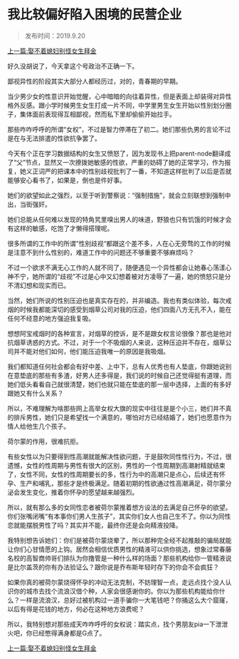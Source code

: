 # 我比较偏好陷入困境的民营企业



> 发布时间：2019.9.20



[上一篇:娶不着媳妇别怪女生拜金](/social/article114)  





好久没胡说了，今天拿这个号政治不正确一下。

鄙视异性的阶段其实大部分人都经历过，对的，青春期的早期。

当少男少女的性意识开始觉醒，心中暗暗的向往着异性，但是表面上却装得对异性格外反感。跟小学时候男生女生打成一片不同，中学里男生女生开始以性别划分圈子，集体面前表现得互相鄙视，然而私下里却偷偷开始拉手。

那些咋咋呼呼的所谓“女权”，不过是智力停滞在了初二。她们那些仇男的言论不过是在与无法排遣的性欲抗争罢了。

今天有个正在学习数据结构的女生又愤怒了，因为发现书上把parent-node翻译成了“父”节点，显然又一次撩拨她敏感的性欲，严重的妨碍了她的正常学习，作为报复，她义正词严的把课本中的性别歧视批判了一番，不知道这样批判了以后是否就能够安心看书了，如果是，倒也是件好事。

她们的欲望如此之强烈，以至于听到警察说：“强制措施”，就会立刻联想到强制中出，当街强奸。

  她们总能从任何难以发现的特角旯里嗅出男人的味道，野狼也只有饥饿的时候才会有这样的敏感，吃饱了才懒得搭理呢。

很多所谓的工作中的所谓”性别歧视“都跟这个差不多，人在心无旁骛的工作的时候是注意不到什么性别的，难道工作中的问题还不够重要不够麻烦吗？

不过一个欲求不满无心工作的人就不同了，随便遇见一个异性都会让她春心荡漾心神不宁，她所谓的“歧视”不过是心中又幻想着被对方凌辱了一遍，她的愤怒只是分不清幻想和现实而已。

当然，她们所说的性别压迫也是真实存在的，并非编造。我也有类似体验，每次戒烟的时候我都能深切的感受到烟草公司对我的压迫，他们四面八方无孔不入，能在任何不经意的地方强迫我复吸。

想想阿宝戒烟时的各种宣言，对烟草的控诉，是不是跟女权言论很像？那也是他对抗烟草诱惑的方式。不过，对于一个不吸烟的人来说，这种压迫并不存在，烟草公司并不能对他们如何，他们能压迫我唯一的原因是我吸烟。

我们都知道任何社会都会有好中差、上中下，总有人优秀也有人垫底，你跟她说别在意垫底的那些有多渣，好男人还多得是，我们说的时候自己还觉得挺有道理，而她们低头看看自己就很清楚，她们也就只能在垫底的那一层中选择，上面的有多好跟她又有什么关系？

所以，不难理解为啥那些网上高举女权大旗的现实中往往是是个小三，她们并不真的排斥男性，她们只是希望找一个满意的，哪怕对方已经结婚了，她们也愿意作为情人给他生几个孩子。

荷尔蒙的作用，很难抗拒。

有些女性以为只要得到性高潮就能解决性欲问题，于是鼓吹同性性行为，不过，很遗憾，女性的性周期与男性有很大的区别，男性的一个性周期到高潮射精就结束了，女性不同，女性的性周期要长的多，性行为中的高潮只是点心，后续还有怀孕、生产和哺乳，那些才是终极满足。随着初期的性欲通过性高潮满足，荷尔蒙分泌会发生变化，推着你怀孕的愿望越来越强烈。

所以，就有那么多的女同性恋者被荷尔蒙推着想方设法的去满足自己怀孕的欲望。你们张嘴闭嘴“有本事你们男人生孩子”，其实你们女人也自己生不了。你以为同性恋就能摆脱男性了吗？其实并不能，最终你还是会向精液投降。

我特别想告诉她们：你们是被荷尔蒙烧晕了，所以那种完全经不起推敲的骗局就能让你们心甘情愿的上钩。居然会相信优质男性的精液可以供你挑选，想象过常春藤名校的高智商帅哥们排队为你撸管是一种什么样的场面？那些机构给你一管精液说是比尔盖茨的你有办法验证么？跟你说是乔布斯年轻时存下的你会不会疯狂？

如果你真的被荷尔蒙烧得怀孕的冲动无法克制，不妨理智一点，走远点找个没人认识你的城市去找个流浪汉借个种，人家会很感谢你的。你以为那些机构能给你什么？一样是流浪汉，总好过被机构过一道手骗你一大笔钱吧？你捅这么大个窟窿，以后有得是花钱的地方，何必在这种地方浪费呢？

所以，我特别想对那些成天咋咋呼呼的女权说：踏实点，找个男朋友pia一下泄泄火吧，你已经憋得满身都是G点了。



[上一篇:娶不着媳妇别怪女生拜金](/social/article114)  



